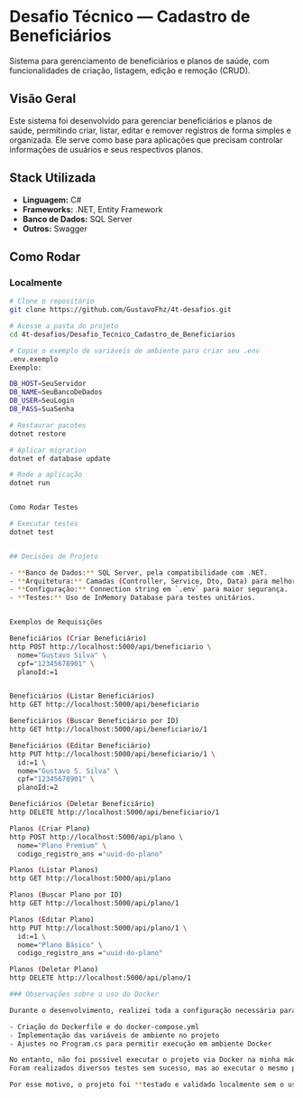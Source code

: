# Desafio Técnico — Cadastro de Beneficiários

Sistema para gerenciamento de beneficiários e planos de saúde, com funcionalidades de criação, listagem, edição e remoção (CRUD).

## Visão Geral

Este sistema foi desenvolvido para gerenciar beneficiários e planos de saúde, permitindo criar, listar, editar e remover registros de forma simples e organizada. Ele serve como base para aplicações que precisam controlar informações de usuários e seus respectivos planos.

## Stack Utilizada

- **Linguagem:** C#  
- **Frameworks:** .NET, Entity Framework  
- **Banco de Dados:** SQL Server  
- **Outros:** Swagger

## Como Rodar

### Localmente

```bash
# Clone o repositório 
git clone https://github.com/GustavoFhz/4t-desafios.git

# Acesse a pasta do projeto
cd 4t-desafios/Desafio_Tecnico_Cadastro_de_Beneficiarios

# Copie o exemplo de variáveis de ambiente para criar seu .env
.env.exemplo
Exemplo: 

DB_HOST=SeuServidor
DB_NAME=SeuBancoDeDados
DB_USER=SeuLogin
DB_PASS=SuaSenha

# Restaurar pacotes
dotnet restore

# Aplicar migration
dotnet ef database update

# Rode a aplicação
dotnet run


Como Rodar Testes

# Executar testes
dotnet test


## Decisões de Projeto

- **Banco de Dados:** SQL Server, pela compatibilidade com .NET.
- **Arquitetura:** Camadas (Controller, Service, Dto, Data) para melhor organização.
- **Configuração:** Connection string em `.env` para maior segurança.
- **Testes:** Uso de InMemory Database para testes unitários.


Exemplos de Requisições

Beneficiários (Criar Beneficiário)
http POST http://localhost:5000/api/beneficiario \
  nome="Gustavo Silva" \
  cpf="12345678901" \
  planoId:=1


Beneficiários (Listar Beneficiários)
http GET http://localhost:5000/api/beneficiario

Beneficiários (Buscar Beneficiário por ID)
http GET http://localhost:5000/api/beneficiario/1

Beneficiários (Editar Beneficiário)
http PUT http://localhost:5000/api/beneficiario/1 \
  id:=1 \
  nome="Gustavo S. Silva" \
  cpf="12345678901" \
  planoId:=2

Beneficiários (Deletar Beneficiário)
http DELETE http://localhost:5000/api/beneficiario/1

Planos (Criar Plano)
http POST http://localhost:5000/api/plano \
  nome="Plano Premium" \
  codigo_registro_ans ="uuid-do-plano"

Planos (Listar Planos)
http GET http://localhost:5000/api/plano

Planos (Buscar Plano por ID)
http GET http://localhost:5000/api/plano/1

Planos (Editar Plano)
http PUT http://localhost:5000/api/plano/1 \
  id:=1 \
  nome="Plano Básico" \
  codigo_registro_ans ="uuid-do-plano"

Planos (Deletar Plano)
http DELETE http://localhost:5000/api/plano/1

### Observações sobre o uso do Docker

Durante o desenvolvimento, realizei toda a configuração necessária para execução do projeto em containers Docker, incluindo:

- Criação do Dockerfile e do docker-compose.yml
- Implementação das variáveis de ambiente no projeto  
- Ajustes no Program.cs para permitir execução em ambiente Docker  

No entanto, não foi possível executar o projeto via Docker na minha máquina devido a erros locais relacionados à inicialização do Docker.  
Foram realizados diversos testes sem sucesso, mas ao executar o mesmo projeto em outro computador (macOS) de um colega, o ambiente Docker funcionou corretamente, indicando que a configuração está válida.

Por esse motivo, o projeto foi **testado e validado localmente sem o uso do Docker**, mas toda a estrutura necessária para containerização já está implementada.







